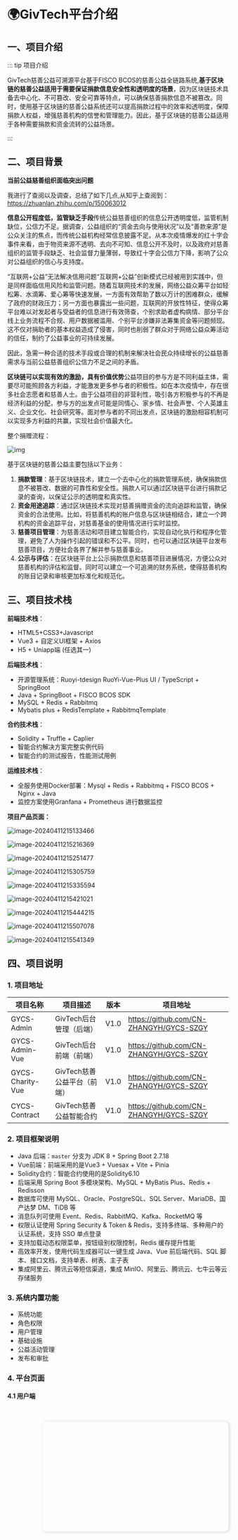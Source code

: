 # 🌍GivTech平台介绍

## 一、项目介绍

::: tip 项目介绍

GivTech慈善公益可溯源平台基于FISCO BCOS的慈善公益全链路系统,**基于区块链的慈善公益适用于需要保证捐款信息安全性和透明度的场景**，因为区块链技术具备去中心化、不可篡改、安全可靠等特点，可以确保慈善捐款信息不被篡改。同时，使用基于区块链的慈善公益系统还可以提高捐款过程中的效率和透明度，保障捐款人权益，增强慈善机构的信誉和管理能力。因此，基于区块链的慈善公益适用于各种需要捐款和资金流转的公益场景。

:::



## **二、项目背景**

**当前公益慈善组织面临突出问题**

我进行了查阅以及调查，总结了如下几点,从知乎上查阅到：https://zhuanlan.zhihu.com/p/150063012

**信息公开程度低，监管缺乏手段**传统公益慈善组织的信息公开透明度低，监管机制缺位，公信力不足。据调查，公益组织的“资金去向与使用状况”以及“善款来源”是公众关注的焦点，而传统公益机构经常信息披露不足。从本次疫情爆发的红十字会事件来看，由于物资来源不透明、去向不可知、信息公开不及时，以及政府对慈善组织的监管手段缺乏、社会监督力量薄弱，导致红十字会公信力下降，影响了公众对公益组织的信心与支持度。

“互联网+公益”无法解决信用问题“互联网+公益”创新模式已经被用到实践中，但是同样面临信用风险和监管问题。随着互联网技术的发展，网络公益众筹平台如轻松筹、水滴筹、爱心筹等快速发展，一方面有效帮助了数以万计的困难群众，缓解了政府的财政压力；另一方面也暴露出一些问题，互联网的开放性特征，使得众筹平台难以对发起者与受益者的信息进行有效筛查，个别求助者虚构病情、部分平台线上业务流程不合规、用户数据被滥用、个别平台涉嫌非法筹集资金等问题频现。这不仅对捐助者的基本权益造成了侵害，同时也削弱了群众对于网络公益众筹活动的信任，制约了公益事业的可持续发展。

因此，急需一种合适的技术手段或合理的机制来解决社会民众持续增长的公益慈善需求与当前公益慈善组织公信力不足之间的矛盾。

**区块链可以实现有效的激励，具有价值优势**公益项目的参与方是不同利益主体，需要尽可能照顾各方利益，才能激发更多参与者的积极性。如在本次疫情中，存在很多社会志愿者和慈善人士。由于公益项目的非营利性，吸引各方积极参与的不再是经济利益的分配，参与方的出发点可能是同情心、家乡情、社会声誉、个人英雄主义、企业文化、社会研究等。面对参与者的不同出发点，区块链的激励相容机制可以实现多方利益的共赢，实现社会价值最大化。

整个捐赠流程：

![img](https://blog-1304715799.cos.ap-nanjing.myqcloud.com/imgs/asynccode)

基于区块链的慈善公益主要包括以下业务：

1. **捐款管理**：基于区块链技术，建立一个去中心化的捐款管理系统，确保捐款信息不被篡改、数据的可靠性和安全性。捐款人可以通过区块链平台进行捐款记录的查询，以保证公示的透明度和真实性。
2. **资金用途追踪**：通过区块链技术实现对慈善捐赠资金的流向追踪和监管，确保资金的合法使用。比如，将慈善机构的账户信息与区块链相结合，建立一个跨机构的资金追踪平台，对慈善基金的使用情况进行实时监控。
3. **慈善项目管理**：为慈善活动和项目建立智能合约，实现自动化执行和程序化管理，避免了人为操作引起的错误和不公平。同时，也可以通过区块链平台发布慈善项目，方便社会各界了解并参与慈善事业。
4. **公示与评估**：在区块链平台上公示捐款信息和慈善项目进展情况，方便公众对慈善机构的评估和监督。同时可以建立一个可追溯的财务系统，使得慈善机构的账目记录和审核更加标准化和规范化。



## 三、项目技术栈

**前端技术栈**：

- HTML5+CSS3+Javascript
- Vue3 + 自定义UI框架 + Axios
- H5 + Uniapp端 (任选其一)

**后端技术栈**：

- 开源管理系统：Ruoyi-tdesign RuoYi-Vue-Plus UI / TypeScript + SpringBoot
- Java + SpringBoot + FISCO BCOS SDK 
- MySQL + Redis + Rabbitmq 
- Mybatis plus + RedisTemplate + RabbitmqTemplate 

**合约技术栈**：

- Solidity + Truffle + Caplier
- 智能合约解决方案完整实例代码
- 智能合约的测试报告，性能测试用例

**运维技术栈**：

- 全服务使用Docker部署：Mysql + Redis + Rabbitmq + FISCO BCOS  + Nginx + Java
- 监控方案使用Granfana + Prometheus 进行数据监控

**项目产品页面：**

![image-20240411215133466](https://blog-1304715799.cos.ap-nanjing.myqcloud.com/imgs/image-20240411215133466.png)

![image-20240411215216369](https://blog-1304715799.cos.ap-nanjing.myqcloud.com/imgs/image-20240411215216369.png)

![image-20240411215251477](https://blog-1304715799.cos.ap-nanjing.myqcloud.com/imgs/image-20240411215251477.png)

![image-20240411215305759](https://blog-1304715799.cos.ap-nanjing.myqcloud.com/imgs/image-20240411215305759.png)

![image-20240411215335594](https://blog-1304715799.cos.ap-nanjing.myqcloud.com/imgs/image-20240411215335594.png)



![image-20240411215421021](https://blog-1304715799.cos.ap-nanjing.myqcloud.com/imgs/image-20240411215421021.png)

![image-20240411215444215](https://blog-1304715799.cos.ap-nanjing.myqcloud.com/imgs/image-20240411215444215.png)

![image-20240411215507078](https://blog-1304715799.cos.ap-nanjing.myqcloud.com/imgs/image-20240411215507078.png)







![image-20240411215541349](https://blog-1304715799.cos.ap-nanjing.myqcloud.com/imgs/image-20240411215541349.png)



## 四、项目说明

### 1. 项目地址

| 项目名称         | 项目描述                    | 版本 | 项目地址                                |
| ---------------- | --------------------------- | ---- | --------------------------------------- |
| GYCS-Admin       | GivTech后台管理（后端）     | V1.0 | https://github.com/CN-ZHANGYH/GYCS-SZGY |
| GYCS-Admin-Vue   | GivTech后台前端（前端）     | V1.0 | https://github.com/CN-ZHANGYH/GYCS-SZGY |
| GYCS-Charity-Vue | GivTech慈善公益平台（前端） | V1.0 | https://github.com/CN-ZHANGYH/GYCS-SZGY |
| CYCS-Contract    | GivTech慈善公益智能合约     | V1.0 | https://github.com/CN-ZHANGYH/GYCS-SZGY |



### 2. 项目框架说明

- Java 后端：`master` 分支为 JDK 8 + Spring Boot 2.7.18
- Vue前端：前端采用的是Vue3 + Vuesax + Vite + Pinia
- Solidity合约：智能合约使用的是Solidity6.10
- 后端采用 Spring Boot 多模块架构、MySQL + MyBatis Plus、Redis + Redisson
- 数据库可使用 MySQL、Oracle、PostgreSQL、SQL Server、MariaDB、国产达梦 DM、TiDB 等
- 消息队列可使用 Event、Redis、RabbitMQ、Kafka、RocketMQ 等
- 权限认证使用 Spring Security & Token & Redis，支持多终端、多种用户的认证系统，支持 SSO 单点登录
- 支持加载动态权限菜单，按钮级别权限控制，Redis 缓存提升性能
- 高效率开发，使用代码生成器可以一键生成 Java、Vue 前后端代码、SQL 脚本、接口文档，支持单表、树表、主子表
- 集成阿里云、腾讯云等短信渠道，集成 MinIO、阿里云、腾讯云、七牛云等云存储服务



### 3. 系统内置功能

- 系统功能
- 角色权限
- 用户管理
- 基础设施
- 公益活动管理
- 发布和审批



### 4. 平台页面

#### 4.1 用户端
<div style="display: flex;justify-content: center;align-content: center;margin-left: 80px;">
    <div style="box-shadow: 2px 1px 5px 2px rgba(0, 0, 0, 0.1);border-radius: 10px;height: auto;margin-top: 30px;width: 100%;">
        <div style="display: flex;justify-content: space-between;padding: 10px 10px;margin-bottom: 30px;">
            <div>
                <img style="border-radius: 10px;" src="https://blog-1304715799.cos.ap-nanjing.myqcloud.com/imgs/%E5%8F%82%E4%B8%8E%E6%8A%95%E7%A5%A8%E9%A1%B5%E9%9D%A2.png?imageSlim" alt="" >
            </div>
            <div >
                <img style="border-radius: 10px;" src="https://blog-1304715799.cos.ap-nanjing.myqcloud.com/imgs/%E5%88%86%E9%A1%B5%E6%9F%A5%E8%AF%A2%E6%89%80%E6%9C%89%E6%BA%AF%E6%BA%90%E4%BF%A1%E6%81%AF.png?imageSlim" alt="">
            </div>
        </div>
        <div style="display: flex;justify-content: space-between;padding: 10px 10px;margin-bottom: 30px;">
            <div>
                <img style="border-radius: 10px;" src="https://blog-1304715799.cos.ap-nanjing.myqcloud.com/imgs/%25E5%2585%25AC%25E7%259B%258A%25E6%258D%2590%25E6%25AC%25BE%25E4%25BA%25A4%25E6%2598%2593%25E6%25BA%25AF%25E6%25BA%2590%25E8%25AE%25B0%25E5%25BD%2595%25E5%259B%25BE.png?imageSlim      " alt="">
            </div>
            <div>
                <img style="border-radius: 10px;" src="https://blog-1304715799.cos.ap-nanjing.myqcloud.com/imgs/%E5%85%AC%E7%9B%8A%E7%89%A9%E8%B5%84%E6%8D%90%E8%B5%A0%E6%BA%AF%E6%BA%90%E8%AE%B0%E5%BD%95%E5%9B%BE.png?imageSlim" alt="">
            </div>
        </div>
        <div style="display: flex;justify-content: space-between;padding: 10px 10px;margin-bottom: 30px;">
            <div>
                <img style="border-radius: 10px;" src="https://blog-1304715799.cos.ap-nanjing.myqcloud.com/imgs/%E5%85%AC%E7%9B%8A%E7%89%A9%E8%B5%84%E6%8D%90%E8%B5%A0%E6%BA%AF%E6%BA%90%E8%AF%A6%E7%BB%86%E4%BF%A1%E6%81%AF.png?imageSlim" alt="">
            </div>
            <div>
                <img style="border-radius: 10px;" src="https://blog-1304715799.cos.ap-nanjing.myqcloud.com/imgs/%E9%93%B6%E8%A1%8C%E5%8D%A1%E8%BD%AC%E8%B4%A6%E8%AF%A6%E7%BB%86%E6%BA%AF%E6%BA%90%E4%BF%A1%E6%81%AF.png?imageSlim" alt="">
            </div>
        </div>
        <div style="display: flex;justify-content: space-between;padding: 10px 10px;margin-bottom: 30px;">
            <div>
                <img style="border-radius: 10px;" src="https://blog-1304715799.cos.ap-nanjing.myqcloud.com/imgs/%E7%89%A9%E8%B5%84%E6%8D%90%E8%B5%A0%E9%A1%B5%E9%9D%A2.png?imageSlim" alt="">
            </div>
            <div>
                <img style="border-radius: 10px;" src="https://blog-1304715799.cos.ap-nanjing.myqcloud.com/imgs/%E5%85%AC%E7%9B%8A%E6%8D%90%E6%AC%BE%E6%BA%AF%E6%BA%90%E8%AF%A6%E7%BB%86.png?imageSlim" alt="">
            </div>
        </div>
        <div style="display: flex;justify-content: space-between;padding: 10px 10px;margin-bottom: 30px;">
            <div>
                <img style="border-radius: 10px;" src="https://blog-1304715799.cos.ap-nanjing.myqcloud.com/imgs/%E5%85%AC%E7%9B%8A%E6%8D%90%E6%AC%BE%E6%BA%AF%E6%BA%90%E8%AF%A6%E7%BB%86%E4%BA%A4%E6%98%93%E5%9B%9E%E6%89%A7.png?imageSlim" alt="">
            </div>
            <div>
                <img style="border-radius: 10px;" src="https://blog-1304715799.cos.ap-nanjing.myqcloud.com/imgs/%E9%93%B6%E8%A1%8C%E5%8D%A1%E8%BD%AC%E8%B4%A6%E6%BA%AF%E6%BA%90%E6%9F%A5%E8%AF%A2.png?imageSlim" alt="">
            </div>
        </div>
    </div>
    </div>